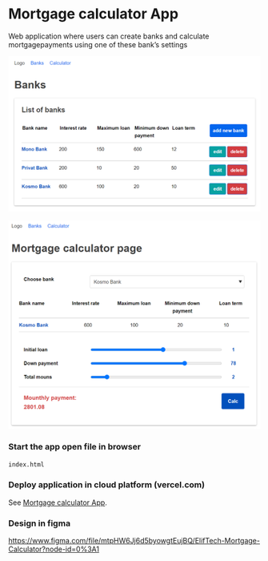 # Mortgage calculator App

Web application where users can create banks and calculate mortgagepayments using one of these bank’s settings


 ![Demos Screenshots](img/Page-Banks.png)
 
 ![Demos Screenshots](img/Page-Calc.png)

### Start the app open file in browser
```bash
index.html
```

### Deploy application in cloud platform (vercel.com)
See [Mortgage calculator App](https://mortgage-calculator-eta.vercel.app/).

### Design in figma
https://www.figma.com/file/mtpHW6Jj6d5byowgtEujBQ/ElifTech-Mortgage-Calculator?node-id=0%3A1
